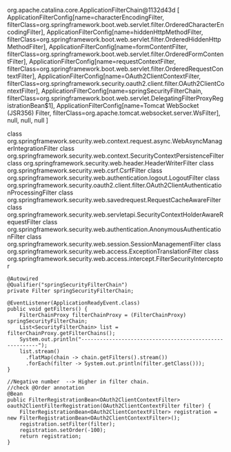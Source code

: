 org.apache.catalina.core.ApplicationFilterChain@1132d43d
[
ApplicationFilterConfig[name=characterEncodingFilter, filterClass=org.springframework.boot.web.servlet.filter.OrderedCharacterEncodingFilter],
 ApplicationFilterConfig[name=hiddenHttpMethodFilter, filterClass=org.springframework.boot.web.servlet.filter.OrderedHiddenHttpMethodFilter], 
 ApplicationFilterConfig[name=formContentFilter, filterClass=org.springframework.boot.web.servlet.filter.OrderedFormContentFilter], 
 ApplicationFilterConfig[name=requestContextFilter, filterClass=org.springframework.boot.web.servlet.filter.OrderedRequestContextFilter], 
 ApplicationFilterConfig[name=OAuth2ClientContextFilter, filterClass=org.springframework.security.oauth2.client.filter.OAuth2ClientContextFilter], 
 ApplicationFilterConfig[name=springSecurityFilterChain, filterClass=org.springframework.boot.web.servlet.DelegatingFilterProxyRegistrationBean$1], 
 ApplicationFilterConfig[name=Tomcat WebSocket (JSR356) Filter, filterClass=org.apache.tomcat.websocket.server.WsFilter], null, null, null
]


class org.springframework.security.web.context.request.async.WebAsyncManagerIntegrationFilter
class org.springframework.security.web.context.SecurityContextPersistenceFilter
class org.springframework.security.web.header.HeaderWriterFilter
class org.springframework.security.web.csrf.CsrfFilter
class org.springframework.security.web.authentication.logout.LogoutFilter
class org.springframework.security.oauth2.client.filter.OAuth2ClientAuthenticationProcessingFilter
class org.springframework.security.web.savedrequest.RequestCacheAwareFilter
class org.springframework.security.web.servletapi.SecurityContextHolderAwareRequestFilter
class org.springframework.security.web.authentication.AnonymousAuthenticationFilter
class org.springframework.security.web.session.SessionManagementFilter
class org.springframework.security.web.access.ExceptionTranslationFilter
class org.springframework.security.web.access.intercept.FilterSecurityInterceptor



	@Autowired
	@Qualifier("springSecurityFilterChain")
	private Filter springSecurityFilterChain;
	
	@EventListener(ApplicationReadyEvent.class)
	public void getFilters() {
	    FilterChainProxy filterChainProxy = (FilterChainProxy) springSecurityFilterChain;
	    List<SecurityFilterChain> list = filterChainProxy.getFilterChains();
	    System.out.println("--------------------------------------------------------");
	    list.stream()
	      .flatMap(chain -> chain.getFilters().stream()) 
	      .forEach(filter -> System.out.println(filter.getClass()));
	}
	
	//Negative number  --> Higher in filter chain.
	//check @Order annotation
	@Bean
	public FilterRegistrationBean<OAuth2ClientContextFilter> oauth2ClientFilterRegistration(OAuth2ClientContextFilter filter) {
		FilterRegistrationBean<OAuth2ClientContextFilter> registration = new FilterRegistrationBean<OAuth2ClientContextFilter>();
		registration.setFilter(filter);
		registration.setOrder(-100);
		return registration;
	}
